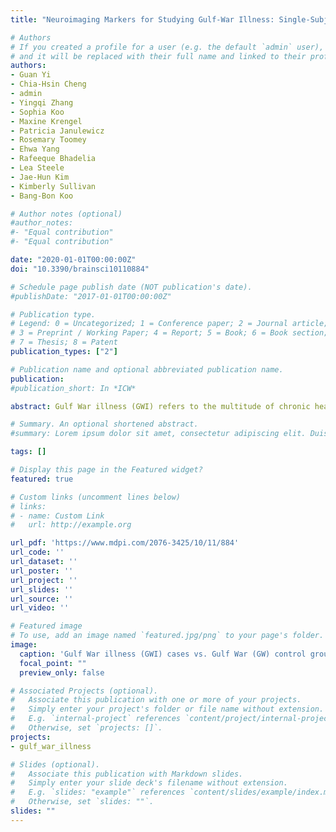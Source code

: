 ```yaml
---
title: "Neuroimaging Markers for Studying Gulf-War Illness: Single-Subject Level Analytical Method Based on Machine Learning"

# Authors
# If you created a profile for a user (e.g. the default `admin` user), write the username (folder name) here 
# and it will be replaced with their full name and linked to their profile.
authors:
- Guan Yi
- Chia-Hsin Cheng
- admin
- Yingqi Zhang
- Sophia Koo
- Maxine Krengel
- Patricia Janulewicz
- Rosemary Toomey
- Ehwa Yang
- Rafeeque Bhadelia
- Lea Steele
- Jae-Hun Kim
- Kimberly Sullivan
- Bang-Bon Koo

# Author notes (optional)
#author_notes:
#- "Equal contribution"
#- "Equal contribution"

date: "2020-01-01T00:00:00Z"
doi: "10.3390/brainsci10110884"

# Schedule page publish date (NOT publication's date).
#publishDate: "2017-01-01T00:00:00Z"

# Publication type.
# Legend: 0 = Uncategorized; 1 = Conference paper; 2 = Journal article;
# 3 = Preprint / Working Paper; 4 = Report; 5 = Book; 6 = Book section;
# 7 = Thesis; 8 = Patent
publication_types: ["2"]

# Publication name and optional abbreviated publication name.
publication:  
#publication_short: In *ICW*

abstract: Gulf War illness (GWI) refers to the multitude of chronic health symptoms, spanning from fatigue, musculoskeletal pain, and neurological complaints to respiratory, gastrointestinal, and dermatologic symptoms experienced by about 250,000 GW veterans who served in the 1991 Gulf War (GW). Longitudinal studies showed that the severity of these symptoms often remain unchanged even years after the GW, and these veterans with GWI continue to have poorer general health and increased chronic medical conditions than their non-deployed counterparts. For better management and treatment of this condition, there is an urgent need for developing objective biomarkers that can help with simple and accurate diagnosis of GWI. In this study, we applied multiple neuroimaging techniques, including T1-weighted magnetic resonance imaging (T1W-MRI), diffusion tensor imaging (DTI), and novel neurite density imaging (NDI) to perform both a group-level statistical comparison and a single-subject level machine learning (ML) analysis to identify diagnostic imaging features of GWI. Our results supported NDI as the most sensitive in defining GWI characteristics. In particular, our classifier trained with white matter NDI features achieved an accuracy of 90% and F-score of 0.941 for classifying GWI cases from controls after the cross-validation. These results are consistent with our previous study which suggests that NDI measures are sensitive to the microstructural and macrostructural changes in the brain of veterans with GWI, which can be valuable for designing better diagnosis method and treatment efficacy studies.}

# Summary. An optional shortened abstract.
#summary: Lorem ipsum dolor sit amet, consectetur adipiscing elit. Duis posuere tellus ac convallis placerat. Proin tincidunt magna sed ex sollicitudin condimentum.

tags: []

# Display this page in the Featured widget?
featured: true

# Custom links (uncomment lines below)
# links:
# - name: Custom Link
#   url: http://example.org

url_pdf: 'https://www.mdpi.com/2076-3425/10/11/884'
url_code: ''
url_dataset: ''
url_poster: ''
url_project: ''
url_slides: ''
url_source: ''
url_video: ''

# Featured image
# To use, add an image named `featured.jpg/png` to your page's folder. 
image:
  caption: 'Gulf War illness (GWI) cases vs. Gulf War (GW) control group comparisons of gray matter (GM) and white matter (WM) neurite density imaging (NDI) measures and summary of significant regions.'
  focal_point: ""
  preview_only: false

# Associated Projects (optional).
#   Associate this publication with one or more of your projects.
#   Simply enter your project's folder or file name without extension.
#   E.g. `internal-project` references `content/project/internal-project/index.md`.
#   Otherwise, set `projects: []`.
projects:
- gulf_war_illness

# Slides (optional).
#   Associate this publication with Markdown slides.
#   Simply enter your slide deck's filename without extension.
#   E.g. `slides: "example"` references `content/slides/example/index.md`.
#   Otherwise, set `slides: ""`.
slides: ""
---
```




